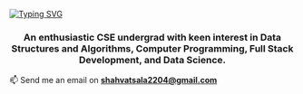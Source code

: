 <!--<h1 align='center'><b> Hi there,I am Vatsala Shah 👋</h1>-->

[![Typing SVG](https://readme-typing-svg.demolab.com?font=Fira+Code&pause=1000&random=false&width=435&lines=%3C+Hello+World%2C+Vatsala+here!%2F%3E)](https://git.io/typing-svg)

<!--
**v2722/v2722** is a ✨ _special_ ✨ repository because its `README.md` (this file) appears on your GitHub profile.

Here are some ideas to get you started:

- 🔭 I’m currently working on ...
- 🌱 I’m currently learning ...
- 👯 I’m looking to collaborate on ...
- 🤔 I’m looking for help with ...
- 💬 Ask me about ...
- 📫 How to reach me: ...
- 😄 Pronouns: ...
- ⚡ Fun fact: ...
![image](https://github.com/v2722/v2722/assets/142294146/742f40ae-412b-46d6-9e80-38d505cd731c)
-->
<h3 style="text-align: center;">An enthusiastic CSE undergrad with keen interest in Data Structures and Algorithms, Computer Programming, Full Stack Development, and Data Science.</h3>


📫 Send me an email on **shahvatsala2204@gmail.com**





